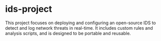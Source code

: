 # ids-project
This project focuses on deploying and configuring an open-source IDS to detect and log network threats in real-time.
It includes custom rules and analysis scripts, and is designed to be portable and reusable.
